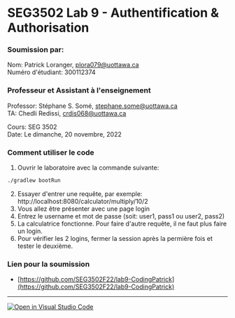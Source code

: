# SEG3502 Lab 9 - Authentification & Authorisation

### Soumission par:

Nom: Patrick Loranger, plora079@uottawa.ca<br>
Numéro d'étudiant: 300112374<br>

### Professeur et Assistant à l'enseignement

Professor: Stéphane S. Somé, stephane.some@uottawa.ca<br>
TA: Chedli Redissi, crdis068@uottawa.ca<br>

Cours: SEG 3502<br>
Date: Le dimanche, 20 novembre, 2022<br>

### Comment utiliser le code

1. Ouvrir le laboratoire avec la commande suivante: 
```bash
./gradlew bootRun
```
2. Essayer d'entrer une requête, par exemple: http://localhost:8080/calculator/multiply/10/2
3. Vous allez être présenter avec une page login
4. Entrez le username et mot de passe (soit: user1, pass1 ou user2, pass2)
5. La calculatrice fonctionne. Pour faire d'autre requête, il ne faut plus faire un login. 
6. Pour vérifier les 2 logins, fermer la session après la permière fois et tester le deuxième.

### Lien pour la soumission 

* [https://github.com/SEG3502F22/lab9-CodingPatrick](https://github.com/SEG3502F22/lab9-CodingPatrick)

---

[![Open in Visual Studio Code](https://classroom.github.com/assets/open-in-vscode-c66648af7eb3fe8bc4f294546bfd86ef473780cde1dea487d3c4ff354943c9ae.svg)](https://classroom.github.com/online_ide?assignment_repo_id=8570833&assignment_repo_type=AssignmentRepo)
